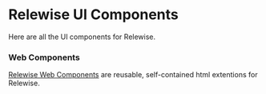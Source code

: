 # Relewise UI Components
Here are all the UI components for Relewise.
### Web Components
[Relewise Web Components](packages/web-components/README.md) are reusable, self-contained html extentions for Relewise.